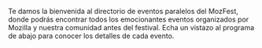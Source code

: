 Te damos la bienvenida al directorio de eventos paralelos del MozFest, donde podrás encontrar todos los emocionantes eventos organizados por Mozilla y nuestra comunidad antes del festival. Echa un vistazo al programa de abajo para conocer los detalles de cada evento.